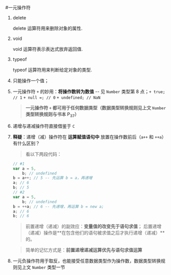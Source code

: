 #一元操作符
1. delete

    delete 运算符用来删除对象的属性.

2. void

    void 运算符表示表达式放弃返回值.

3. typeof

    typeof 运算符用来判断给定对象的类型.

4. 只能操作一个值；

5. 一元操作符 `+` 的妙用：**将操作数转为数值** -- 见 `Number` 类型第 8 点；`+ true; // 1` `+ null =; // 0` `+ undefined; // NaN`
    > **一元操作符 `+` 都可用于任何数据类型（数据类型转换规则见上文 `Number` 类型转换规则与书本 P<sub>37</sub>）**

6. 递增与递减操作符直接借鉴于 `C`

7. **释疑**：递增（减）操作符在 **运算赋值语句中** 放置在操作数前后（`a++` 和 `++a`）有什么区别？
    > 看以下两段代码：
    ```javascript
    // #1
    var a = 5,
        b; // undefined
    b = a++; // 5 -- 先运算 b = a，再递增
    a; // 6
    b; // 5
    // #2
    var a = 5,
        b; // undefined
    b = ++a; // 6 -- 先递增，再运算 b = new a;
    a; // 6
    b; // 6
    ```
    >前置递增（递减）的副效应：**变量值的改变先于语句求值**；
    后置递增（递减）操作是**在包含他们的语句被求值之后才执行递增（递减）**的。

    > 简单的记忆方式是：**前置递增递减运算优先与语句求值运算**

8. 一元负操作符用于取反，也能接受任意数据类型作为操作数，数据类型转换规则见上文 `Number` 类型一节
